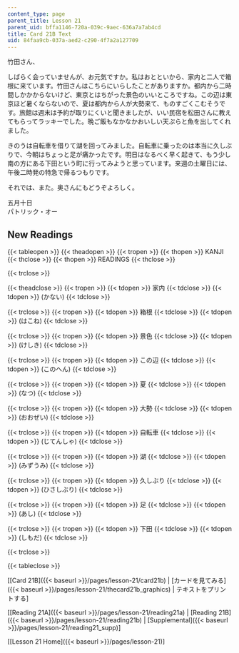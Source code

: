 ```yaml
---
content_type: page
parent_title: Lesson 21
parent_uid: bffa1146-720a-039c-9aec-636a7a7ab4cd
title: Card 21B Text
uid: 84faa9cb-037a-aed2-c290-4f7a2a127709
---
```


竹田さん、

しばらく会っていませんが、お元気ですか。私はおとといから、家内と二人で箱根に来ています。竹田さんはこちらにいらしたことがありますか。都内から二時間しかかからないけど、東京とはちがった景色のいいところですね。この辺は東京ほど暑くならないので、夏は都内から人が大勢来て、ものすごくこむそうです。旅館は週末は予約が取りにくいと聞きましたが、いい民宿を松田さんに教えてもらってラッキーでした。晩ご飯もなかなかおいしい天ぷらと魚を出してくれました。

きのうは自転車を借りて湖を回ってみました。自転車に乗ったのは本当に久しぶりで、今朝はちょっと足が痛かったです。明日はなるべく早く起きて、もう少し南の方にある下田という町に行ってみようと思っています。来週の土曜日には、午後二時発の特急で帰るつもりです。

それでは、また。奥さんにもどうぞよろしく。

五月十日  
パトリック・オー

New Readings
------------

{{< tableopen >}}
{{< theadopen >}}
{{< tropen >}}
{{< thopen >}}
KANJI
{{< thclose >}}
{{< thopen >}}
READINGS
{{< thclose >}}

{{< trclose >}}

{{< theadclose >}}
{{< tropen >}}
{{< tdopen >}}
家内
{{< tdclose >}}
{{< tdopen >}}
(かない)
{{< tdclose >}}

{{< trclose >}}
{{< tropen >}}
{{< tdopen >}}
箱根
{{< tdclose >}}
{{< tdopen >}}
(はこね)
{{< tdclose >}}

{{< trclose >}}
{{< tropen >}}
{{< tdopen >}}
景色
{{< tdclose >}}
{{< tdopen >}}
(けしき)
{{< tdclose >}}

{{< trclose >}}
{{< tropen >}}
{{< tdopen >}}
この辺
{{< tdclose >}}
{{< tdopen >}}
(このへん)
{{< tdclose >}}

{{< trclose >}}
{{< tropen >}}
{{< tdopen >}}
夏
{{< tdclose >}}
{{< tdopen >}}
(なつ)
{{< tdclose >}}

{{< trclose >}}
{{< tropen >}}
{{< tdopen >}}
大勢
{{< tdclose >}}
{{< tdopen >}}
(おおぜい)
{{< tdclose >}}

{{< trclose >}}
{{< tropen >}}
{{< tdopen >}}
自転車
{{< tdclose >}}
{{< tdopen >}}
(じてんしゃ)
{{< tdclose >}}

{{< trclose >}}
{{< tropen >}}
{{< tdopen >}}
湖
{{< tdclose >}}
{{< tdopen >}}
(みずうみ)
{{< tdclose >}}

{{< trclose >}}
{{< tropen >}}
{{< tdopen >}}
久しぶり
{{< tdclose >}}
{{< tdopen >}}
(ひさしぶり)
{{< tdclose >}}

{{< trclose >}}
{{< tropen >}}
{{< tdopen >}}
足
{{< tdclose >}}
{{< tdopen >}}
(あし)
{{< tdclose >}}

{{< trclose >}}
{{< tropen >}}
{{< tdopen >}}
下田
{{< tdclose >}}
{{< tdopen >}}
(しもだ)
{{< tdclose >}}

{{< trclose >}}

{{< tableclose >}}

\[[Card 21B]({{< baseurl >}}/pages/lesson-21/card21b) | [カードを見てみる]({{< baseurl >}}/pages/lesson-21/thecard21b_graphics) | テキストをプリントする\]

\[[Reading 21A]({{< baseurl >}}/pages/lesson-21/reading21a) | [Reading 21B]({{< baseurl >}}/pages/lesson-21/reading21b) | [Supplemental]({{< baseurl >}}/pages/lesson-21/reading21_supp)\]

\[[Lesson 21 Home]({{< baseurl >}}/pages/lesson-21)\]